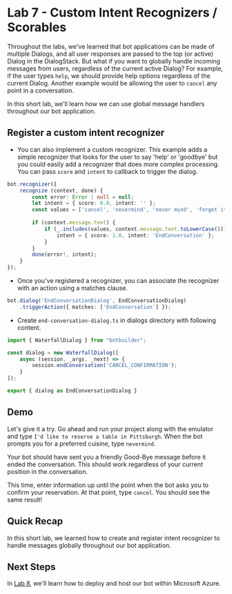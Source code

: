
# Lab 7 - Custom Intent Recognizers / Scorables

Throughout the labs, we've learned that bot applications can be made of multiple Dialogs, and all user responses are passed to the top (or active) Dialog in the DialogStack. But what if you want to globally handle incoming messages from users, regardless of the current active Dialog? For example, if the user types `help`, we should provide help options regardless of the current Dialog. Another example would be allowing the user to `cancel` any point in a conversation.

In this short lab, we'll learn how we can use global message handlers throughout our bot application.

## Register a custom intent recognizer

* You can also implement a custom recognizer. This example adds a simple recognizer that looks for the user to say 'help' or 'goodbye' but you could easily add a recognizer that does more complex processing. You can pass `score` and `intent` to callback to trigger the dialog.

```typescript
bot.recognizer({
    recognize (context, done) {
        const error: Error | null = null;
        let intent = { score: 0.0, intent: '' };
        const values = ['cancel', 'nevermind', 'never mind', 'forget it', 'forgetit'];
        
        if (context.message.text) {
            if (_.includes(values, context.message.text.toLowerCase())) {
                intent = { score: 1.0, intent: 'EndConversation' };
            }
        }        
        done(error!, intent);
    }
});
```

* Once you've registered a recognizer, you can associate the recognizer with an action using a matches clause.

```typescript
bot.dialog('EndConversationDialog', EndConversationDialog)
    .triggerAction({ matches: ['EndConversation'] });
```

* Create `end-conversation-dialog.ts` in dialogs directory with following content.

```typescript
import { WaterfallDialog } from "botbuilder";

const dialog = new WaterfallDialog([
    async (session, _args, _next) => {
        session.endConversation('CANCEL_CONFIRMATION');
    }
]);

export { dialog as EndConversationDialog }
```

## Demo

Let's give it a try. Go ahead and run your project along with the emulator and type `I'd like to reserve a table in Pittsburgh`. When the bot prompts you for a preferred cuisine, type `nevermind`.

Your bot should have sent you a friendly Good-Bye message before it ended the conversation. This should work regardless of your current position in the conversation. 

This time, enter information up until the point when the bot asks you to confirm your reservation. At that point, type `cancel`. You should see the same result!

## Quick Recap

In this short lab, we learned how to create and register intent recognizer to handle messages globally throughout our bot application.

## Next Steps

In [Lab 8](../8-azure-bot-services), we'll learn how to deploy and host our bot within Microsoft Azure.
